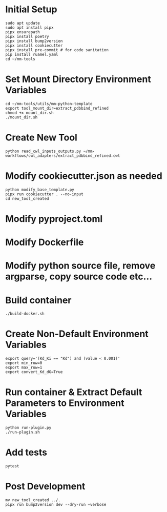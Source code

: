 # Initial Setup
```
sudo apt update
sudo apt install pipx
pipx ensurepath
pipx install poetry
pipx install bump2version
pipx install cookiecutter
pipx install pre-commit # for code sanitation
pip install ruamel.yaml
cd ~/mm-tools
```

# Set Mount Directory Environment Variables
```
cd ~/mm-tools/utils/mm-python-template
export tool_mount_dir=extract_pdbbind_refined
chmod +x mount_dir.sh
./mount_dir.sh
```

# Create New Tool
```
python read_cwl_inputs_outputs.py ~/mm-workflows/cwl_adapters/extract_pdbbind_refined.cwl
```

# Modify cookiecutter.json as needed
```
python modify_base_template.py
pipx run cookiecutter . --no-input
cd new_tool_created
```
# Modify pyproject.toml
# Modify Dockerfile
# Modify python source file, remove argparse, copy source code etc…
# Build container
```
./build-docker.sh
```

# Create Non-Default Environment Variables
```
export query='(Kd_Ki == "Kd") and (value < 0.001)'
export min_row=0
export max_row=1
export convert_Kd_dG=True
```

# Run container & Extract Default Parameters to Environment Variables
```
python run-plugin.py
./run-plugin.sh
```

# Add tests
```
pytest
```

# Post Development
```
mv new_tool_created ../.
pipx run bump2version dev --dry-run —verbose
```